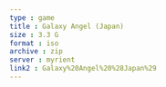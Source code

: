 ```yaml
---
type : game
title : Galaxy Angel (Japan)
size : 3.3 G
format : iso
archive : zip
server : myrient
link2 : Galaxy%20Angel%20%28Japan%29
---
```

